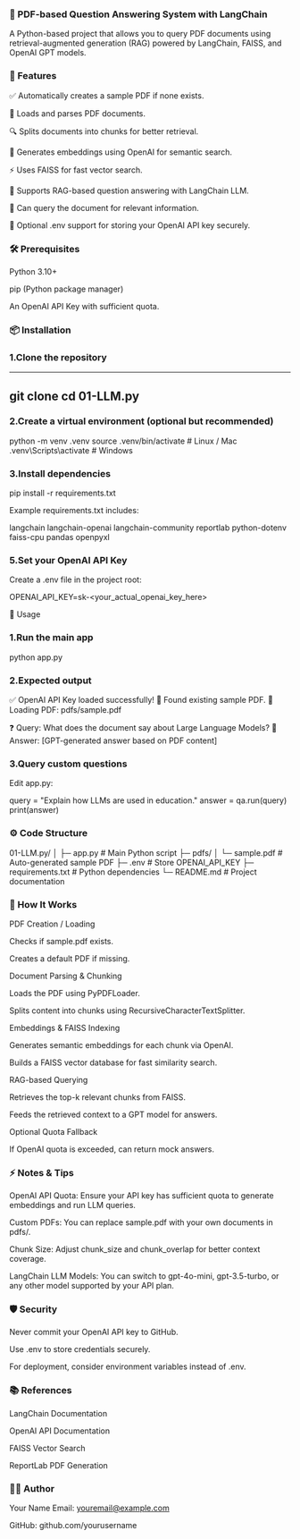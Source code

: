 ### 📄 PDF-based Question Answering System with LangChain

A Python-based project that allows you to query PDF documents using retrieval-augmented generation (RAG) powered by LangChain, FAISS, and OpenAI GPT models.

### 🚀 Features

✅ Automatically creates a sample PDF if none exists.

📂 Loads and parses PDF documents.

🔍 Splits documents into chunks for better retrieval.

🧠 Generates embeddings using OpenAI for semantic search.

⚡ Uses FAISS for fast vector search.

🤖 Supports RAG-based question answering with LangChain LLM.

🔄 Can query the document for relevant information.

🔧 Optional .env support for storing your OpenAI API key securely.

### 🛠️ Prerequisites

Python 3.10+

pip (Python package manager)

An OpenAI API Key with sufficient quota.

### 📦 Installation

### 1.Clone the repository
---
git clone <your-repo-url>
cd 01-LLM.py
---
### 2.Create a virtual environment (optional but recommended)

python -m venv .venv
source .venv/bin/activate      # Linux / Mac
.venv\Scripts\activate         # Windows


### 3.Install dependencies

pip install -r requirements.txt


Example requirements.txt includes:

langchain
langchain-openai
langchain-community
reportlab
python-dotenv
faiss-cpu
pandas
openpyxl


### 5.Set your OpenAI API Key

Create a .env file in the project root:

OPENAI_API_KEY=sk-<your_actual_openai_key_here>

📝 Usage

### 1.Run the main app

python app.py


### 2.Expected output

✅ OpenAI API Key loaded successfully!
📂 Found existing sample PDF.
📂 Loading PDF: pdfs/sample.pdf

❓ Query: What does the document say about Large Language Models?
📖 Answer: [GPT-generated answer based on PDF content]


### 3.Query custom questions

Edit app.py:

query = "Explain how LLMs are used in education."
answer = qa.run(query)
print(answer)

### ⚙️ Code Structure
01-LLM.py/
│
├─ app.py                  # Main Python script
├─ pdfs/
│   └─ sample.pdf          # Auto-generated sample PDF
├─ .env                    # Store OPENAI_API_KEY
├─ requirements.txt        # Python dependencies
└─ README.md               # Project documentation

### 🧠 How It Works

PDF Creation / Loading

Checks if sample.pdf exists.

Creates a default PDF if missing.

Document Parsing & Chunking

Loads the PDF using PyPDFLoader.

Splits content into chunks using RecursiveCharacterTextSplitter.

Embeddings & FAISS Indexing

Generates semantic embeddings for each chunk via OpenAI.

Builds a FAISS vector database for fast similarity search.

RAG-based Querying

Retrieves the top-k relevant chunks from FAISS.

Feeds the retrieved context to a GPT model for answers.

Optional Quota Fallback

If OpenAI quota is exceeded, can return mock answers.

### ⚡ Notes & Tips

OpenAI API Quota: Ensure your API key has sufficient quota to generate embeddings and run LLM queries.

Custom PDFs: You can replace sample.pdf with your own documents in pdfs/.

Chunk Size: Adjust chunk_size and chunk_overlap for better context coverage.

LangChain LLM Models: You can switch to gpt-4o-mini, gpt-3.5-turbo, or any other model supported by your API plan.

### 🛡️ Security

Never commit your OpenAI API key to GitHub.

Use .env to store credentials securely.

For deployment, consider environment variables instead of .env.

### 📚 References

LangChain Documentation

OpenAI API Documentation

FAISS Vector Search

ReportLab PDF Generation

### 👩‍💻 Author

Your Name
Email: youremail@example.com

GitHub: github.com/yourusername